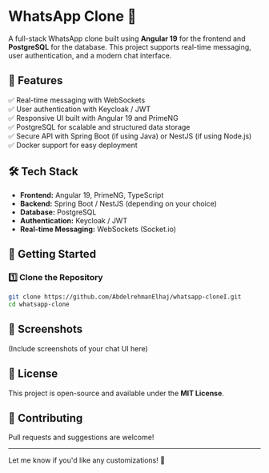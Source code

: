 # WhatsApp Clone 🚀  

A full-stack WhatsApp clone built using **Angular 19** for the frontend and **PostgreSQL** for the database. This project supports real-time messaging, user authentication, and a modern chat interface.  

## 📌 Features  
✅ Real-time messaging with WebSockets  
✅ User authentication with Keycloak / JWT  
✅ Responsive UI built with Angular 19 and PrimeNG  
✅ PostgreSQL for scalable and structured data storage  
✅ Secure API with Spring Boot (if using Java) or NestJS (if using Node.js)  
✅ Docker support for easy deployment  

## 🛠 Tech Stack  
- **Frontend:** Angular 19, PrimeNG, TypeScript  
- **Backend:** Spring Boot / NestJS (depending on your choice)  
- **Database:** PostgreSQL  
- **Authentication:** Keycloak / JWT  
- **Real-time Messaging:** WebSockets (Socket.io)  

## 🚀 Getting Started  

### 1️⃣ Clone the Repository  
```bash
git clone https://github.com/AbdelrehmanElhaj/whatsapp-cloneI.git
cd whatsapp-clone
```

## 📸 Screenshots  
(Include screenshots of your chat UI here)  

## 💜 License  
This project is open-source and available under the **MIT License**.  

## 🤝 Contributing  
Pull requests and suggestions are welcome!  

---

Let me know if you'd like any customizations! 🚀

